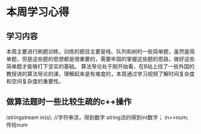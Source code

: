# 本周学习心得
## 学习内容
本周主要进行刷题训练，训练的题目主要是栈、队列和树的一些简单题，虽然是简单题，但是这些题的思想都是很重要的，需要牢固的掌握这些题的思路，做好这些简单题才能够打下坚实的基础。
算法导论处于刚开始看，在B站上找了一些外国的教授讲的算法导论的课，理解起来是有难度的，本周通过学习视频了解时间复杂度和空间复杂度的重要性。
## 做算法题时一些比较生疏的c++操作
istringstream in(s); //字符串流，得到数字
string流的得到int数字；
in>>num;
传给num

